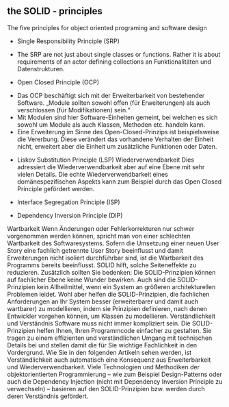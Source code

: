 ## the SOLID - principles

The five principles for object oriented programing and software design

* Single Responsibility Principle (SRP)
- The SRP are not just about single classes or functions. Rather it is about requirements of an actor defining collections an Funktionalitäten und Datenstrukturen.

* Open Closed Principle (OCP)
- Das OCP beschäftigt sich mit der Erweiterbarkeit von bestehender Software.
  „Module sollten sowohl offen (für Erweiterungen) als auch verschlossen (für Modifikationen) sein.“
- Mit Modulen sind hier Software-Einheiten gemeint, bei welchen es sich sowohl um Module als auch Klassen, Methoden etc. handeln kann.
- Eine Erweiterung im Sinne des Open-Closed-Prinzips ist beispielsweise die Vererbung. Diese verändert das vorhandene Verhalten der Einheit nicht, erweitert aber die Einheit um zusätzliche Funktionen oder Daten.

* Liskov Substitution Principle (LSP)
  Wiederverwendbarkeit
  Dies adressiert die Wiederverwendbarkeit aber auf eine Ebene mit sehr vielen Details. Die echte Wiederverwendbarkeit eines domänespezifischen Aspekts kann zum Beispiel durch das Open Closed Principle gefördert werden.


* Interface Segregation Principle (ISP)
* Dependency Inversion Principle (DIP)


Wartbarkeit
Wenn Änderungen oder Fehlerkorrekturen nur schwer vorgenommen werden können, spricht man von einer schlechten Wartbarkeit des Softwaresystems. Sofern die Umsetzung einer neuen User Story eine fachlich getrennte User Story beeinflusst und damit Erweiterungen nicht isoliert durchführbar sind, ist die Wartbarkeit des Programms bereits beeinflusst.
SOLID hilft, solche Seiteneffekte zu reduzieren. Zusätzlich sollten Sie bedenken: Die SOLID-Prinzipien können auf fachlicher Ebene keine Wunder bewirken. Auch sind die SOLID-Prinzipien kein Allheilmittel, wenn ein System an größeren architekturellen Problemen leidet. Wohl aber helfen die SOLID-Prinzipien, die fachlichen Anforderungen an Ihr System besser (erweiterbarer und damit auch wartbarer) zu modellieren, indem sie Prinzipien definieren, nach denen Entwickler vorgehen können, um Klassen zu modellieren.
Verständlichkeit und Verständnis
Software muss nicht immer kompliziert sein. Die SOLID-Prinzipien helfen Ihnen, Ihren Programmcode einfacher zu gestalten. Sie tragen zu einem effizienten und verständlichen Umgang mit technischen Details bei und stellen damit die für Sie wichtige Fachlichkeit in den Vordergrund. Wie Sie in den folgenden Artikeln sehen werden, ist Verständlichkeit auch automatisch eine Konsequenz aus Erweiterbarkeit und Wiederverwendbarkeit. Viele Technologien und Methodiken der objektorientierten Programmierung – wie zum Beispiel Design-Patterns oder auch die Dependency Injection (nicht mit Dependency Inversion Principle zu verwechseln) – basieren auf den SOLID-Prinzipien bzw. werden durch deren Verständnis gefördert.
